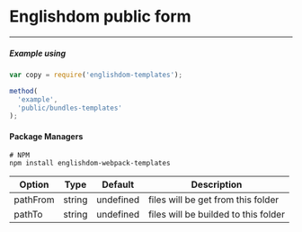# Englishdom public form
-------

##### Example using

```js
var copy = require('englishdom-templates');

method(  
  'example',
  'public/bundles-templates'
);
```

#### Package Managers

```
# NPM
npm install englishdom-webpack-templates
```

Option | Type | Default | Description
------ | ---- | ------- | -----------
pathFrom | string | undefined | files will be get from this folder
pathTo | string | undefined | files will be builded to this folder